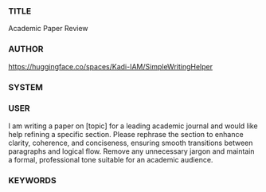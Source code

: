 ### TITLE ###
Academic Paper Review

### AUTHOR ###
https://huggingface.co/spaces/Kadi-IAM/SimpleWritingHelper

### SYSTEM ###

### USER ###
I am writing a paper on [topic] for a leading academic journal and would like help refining a specific section. 
Please rephrase the section to enhance clarity, coherence, and conciseness, ensuring smooth transitions between paragraphs and logical flow. 
Remove any unnecessary jargon and maintain a formal, professional tone suitable for an academic audience.

### KEYWORDS ###


